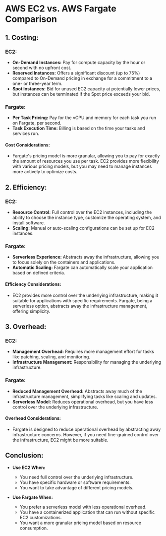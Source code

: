 # AWS EC2 vs. AWS Fargate Comparison

## 1. Costing:

### EC2:
- **On-Demand Instances:** Pay for compute capacity by the hour or second with no upfront cost.
- **Reserved Instances:** Offers a significant discount (up to 75%) compared to On-Demand pricing in exchange for a commitment to a one- or three-year term.
- **Spot Instances:** Bid for unused EC2 capacity at potentially lower prices, but instances can be terminated if the Spot price exceeds your bid.

### Fargate:
- **Per Task Pricing:** Pay for the vCPU and memory for each task you run on Fargate, per second.
- **Task Execution Time:** Billing is based on the time your tasks and services run.

#### Cost Considerations:
- Fargate's pricing model is more granular, allowing you to pay for exactly the amount of resources you use per task. EC2 provides more flexibility with various pricing models, but you may need to manage instances more actively to optimize costs.

## 2. Efficiency:

### EC2:
- **Resource Control:** Full control over the EC2 instances, including the ability to choose the instance type, customize the operating system, and install software.
- **Scaling:** Manual or auto-scaling configurations can be set up for EC2 instances.

### Fargate:
- **Serverless Experience:** Abstracts away the infrastructure, allowing you to focus solely on the containers and applications.
- **Automatic Scaling:** Fargate can automatically scale your application based on defined criteria.

#### Efficiency Considerations:
- EC2 provides more control over the underlying infrastructure, making it suitable for applications with specific requirements. Fargate, being a serverless option, abstracts away the infrastructure management, offering simplicity.

## 3. Overhead:

### EC2:
- **Management Overhead:** Requires more management effort for tasks like patching, scaling, and monitoring.
- **Infrastructure Management:** Responsibility for managing the underlying infrastructure.

### Fargate:
- **Reduced Management Overhead:** Abstracts away much of the infrastructure management, simplifying tasks like scaling and updates.
- **Serverless Model:** Reduces operational overhead, but you have less control over the underlying infrastructure.

#### Overhead Considerations:
- Fargate is designed to reduce operational overhead by abstracting away infrastructure concerns. However, if you need fine-grained control over the infrastructure, EC2 might be more suitable.

## Conclusion:

- **Use EC2 When:**
  - You need full control over the underlying infrastructure.
  - You have specific hardware or software requirements.
  - You want to take advantage of different pricing models.

- **Use Fargate When:**
  - You prefer a serverless model with less operational overhead.
  - You have a containerized application that can run without specific EC2 customizations.
  - You want a more granular pricing model based on resource consumption.

